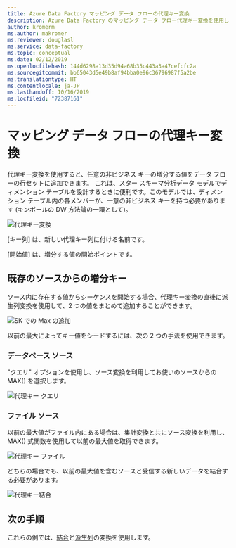 ```yaml
---
title: Azure Data Factory マッピング データ フローの代理キー変換
description: Azure Data Factory のマッピング データ フロー代理キー変換を使用して順次キー値を生成する方法
author: kromerm
ms.author: makromer
ms.reviewer: douglasl
ms.service: data-factory
ms.topic: conceptual
ms.date: 02/12/2019
ms.openlocfilehash: 144d6298a13d35d94a68b35c443a3a47cefcfc2a
ms.sourcegitcommit: bb65043d5e49b8af94bba0e96c36796987f5a2be
ms.translationtype: HT
ms.contentlocale: ja-JP
ms.lasthandoff: 10/16/2019
ms.locfileid: "72387161"
---
```

# <a name="mapping-data-flow-surrogate-key-transformation"></a>マッピング データ フローの代理キー変換



代理キー変換を使用すると、任意の非ビジネス キーの増分する値をデータ フローの行セットに追加できます。 これは、スター スキーマ分析データ モデルでディメンション テーブルを設計するときに便利です。このモデルでは、ディメンション テーブル内の各メンバーが、一意の非ビジネス キーを持つ必要があります (キンボールの DW 方法論の一環として)。

![代理キー変換](media/data-flow/surrogate.png "代理キー変換")

[キー列] は、新しい代理キー列に付ける名前です。

[開始値] は、増分する値の開始ポイントです。

## <a name="increment-keys-from-existing-sources"></a>既存のソースからの増分キー

ソース内に存在する値からシーケンスを開始する場合、代理キー変換の直後に派生列変換を使用して、2 つの値をまとめて追加することができます。

![SK での Max の追加](media/data-flow/sk006.png "代理キー変換での Max の追加")

以前の最大によってキー値をシードするには、次の 2 つの手法を使用できます。

### <a name="database-sources"></a>データベース ソース

"クエリ" オプションを使用し、ソース変換を利用してお使いのソースからの MAX() を選択します。

![代理キー クエリ](media/data-flow/sk002.png "代理キー変換のクエリ")

### <a name="file-sources"></a>ファイル ソース

以前の最大値がファイル内にある場合は、集計変換と共にソース変換を利用し、MAX() 式関数を使用して以前の最大値を取得できます。

![代理キー ファイル](media/data-flow/sk008.png "代理キー ファイル")

どちらの場合でも、以前の最大値を含むソースと受信する新しいデータを結合する必要があります。

![代理キー結合](media/data-flow/sk004.png "代理キー結合")

## <a name="next-steps"></a>次の手順

これらの例では、[結合](data-flow-join.md)と[派生列](data-flow-derived-column.md)の変換を使用します。
